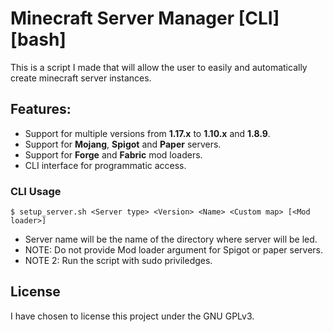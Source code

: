 # Minecraft Server Manager [CLI] [bash]

This is a script I made that will allow the user to easily and automatically create minecraft server instances.

## Features:
- Support for multiple versions from **1.17.x** to **1.10.x** and **1.8.9**.
- Support for **Mojang**, **Spigot** and **Paper** servers.
- Support for **Forge** and **Fabric** mod loaders.
- CLI interface for programmatic access.

### CLI Usage
`$ setup_server.sh <Server type> <Version> <Name> <Custom map> [<Mod loader>]`

- Server name will be the name of the directory where server will be led.
- NOTE: Do not provide Mod loader argument for Spigot or paper servers.
- NOTE 2: Run the script with sudo priviledges.

## License
I have chosen to license this project under the GNU GPLv3.
